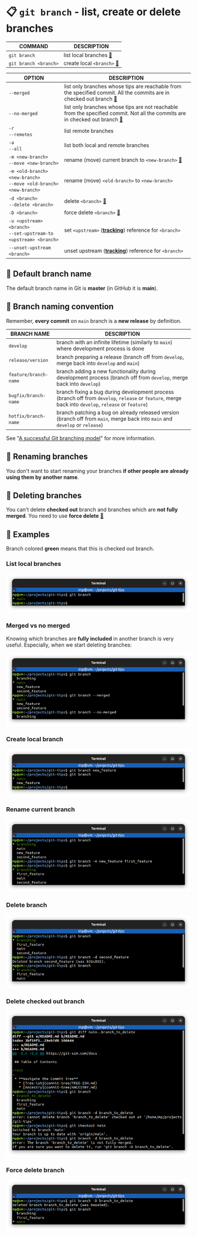 # 📋 `git branch` - list, create or delete branches

| COMMAND               | DESCRIPTION                                       |
| --------------------- | ------------------------------------------------- |
| `git branch`          | list local branches [🔗](#list-local-branches)     |
| `git branch <branch>` | create local `<branch>` [🔗](#create-local-branch) |

| OPTION                                                                 | DESCRIPTION                                                                                                                                        |
| ---------------------------------------------------------------------- | -------------------------------------------------------------------------------------------------------------------------------------------------- |
| `--merged`                                                             | list only branches whose tips are reachable from the specified commit. All the commits are in checked out branch [🔗](#merged-vs-no-merged)         |
| `--no-merged`                                                          | list only branches whose tips are not reachable from the specified commit. Not all the commits are in checked out branch [🔗](#merged-vs-no-merged) |
| `-r`<br />`--remotes`                                                  | list remote branches                                                                                                                               |
| `-a`<br />`--all`                                                      | list both local and remote branches                                                                                                                |
| `-m <new-branch>`<br />`--move <new-branch>`                           | rename (move) current branch to `<new-branch>` [🔗](#rename-current-branch)                                                                         |
| `-m <old-branch> <new-branch>`<br />`--move <old-branch> <new-branch>` | rename (move) `<old-branch>` to `<new-branch>`                                                                                                     |
| `-d <branch>`<br/>`--delete <branch>`                                  | delete `<branch>` [🔗](#delete-branch)                                                                                                              |
| `-D <branch>`                                                          | force delete `<branch>` [🔗](#force-delete-branch)                                                                                                  |
| `-u <upstream> <branch>`<br />`--set-upstream-to <upstream> <branch>`  | set `<upstream>` ([**tracking**](../concepts/TRACK-REMOTE-BRANCHES.md)) reference for `<branch>`                                                   |
| `--unset-upstream <branch>`                                            | unset upstream ([**tracking**](../concepts/TRACK-REMOTE-BRANCHES.md)) reference for `<branch>`                                                     |

## 📌 Default branch name

The default branch name in Git is **master** (in GitHub it is **main**).

## 📌 Branch naming convention

Remember, **every commit** on `main` branch is a **new release** by definition.

| BRANCH NAME           | DESCRIPTION                                                                                                                                           |
| --------------------- | ----------------------------------------------------------------------------------------------------------------------------------------------------- |
| `develop`             | branch with an infinite lifetime (similarly to `main`) where development process is done                                                              |
| `release/version`     | branch preparing a release (branch off from `develop`, merge back into `develop` and `main`)                                                          |
| `feature/branch-name` | branch adding a new functionality during development process (branch off from `develop`, merge back into `develop`)                                   |
| `bugfix/branch-name`  | branch fixing a bug during development process (branch off from `develop`, `release` or `feature`, merge back into `develop`, `release` or `feature`) |
| `hotfix/branch-name`  | branch patching a bug on already released version (branch off from `main`, merge back into `main` and `develop` or `release`)                         |

See "[A successful Git branching model](https://nvie.com/posts/a-successful-git-branching-model/)" for more information.

## 📌 Renaming branches

You don't want to start renaming your branches **if other people are already using them by another name**.

## 📌 Deleting branches

You can't delete **checked out** branch and branches which are **not fully merged**. You need to use **force delete** [🔗](#delete-checked-out-branch)

## 📌 Examples

Branch colored **green** means that this is checked out branch.

### List local branches

![](images/git-branch.png)

### Merged vs no merged

Knowing which branches are **fully included** in another branch is very useful. Especially, when we start deleting branches:

![](images/git-branch-merged-vs-no-merged.png)

### Create local branch

![](images/git-branch-create.png)

### Rename current branch

![](images/git-branch-move.png)

### Delete branch

![](images/git-branch-delete.png)

### Delete checked out branch

![](images/git-branch-delete-warn.png)

### Force delete branch

![](images/git-branch-delete-force.png)